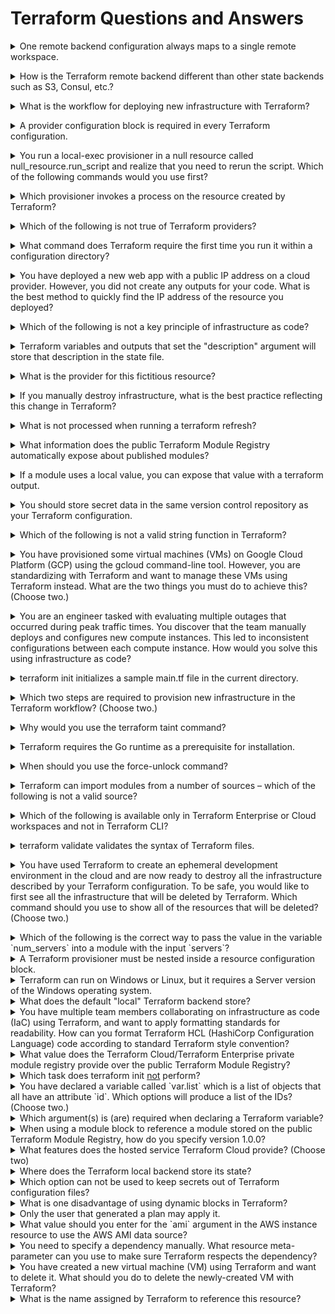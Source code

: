 # Terraform Questions and Answers

<details>
<summary>One remote backend configuration always maps to a single remote workspace.</summary><br><b>

**Options:**
- `A. True`
- `B. False`

**Correct Answer:** `B. False`

**Explanation**:  
A single remote backend configuration can support multiple remote workspaces. This allows for multiple states to be managed under the same backend configuration, enabling better organization of environments such as development, staging, and production.

</b></details>


<details>
<summary>How is the Terraform remote backend different than other state backends such as S3, Consul, etc.?</summary><br><b>

**Options:**
- `A. It can execute Terraform runs on dedicated infrastructure on premises or in Terraform Cloud`
- `B. It doesn't show the output of a terraform apply locally`
- `C. It is only available to paying customers`
- `D. All of the above`

**Correct Answer:** `A. It can execute Terraform runs on dedicated infrastructure on premises or in Terraform Cloud`

**Explanation**:  
If you and your team are using Terraform to manage meaningful infrastructure, we recommend using the remote backend with Terraform Cloud or Terraform Enterprise.

**Reference**:  
[Terraform Remote Backend Documentation](https://www.terraform.io/docs/language/settings/backends/index.html)

</b></details>


<details>
<summary>What is the workflow for deploying new infrastructure with Terraform?</summary><br><b>

**Options:**
- `A. terraform plan to import the current infrastructure to the state file, make code changes, and terraform apply to update the infrastructure.`
- `B. Write a Terraform configuration, run terraform show to view proposed changes, and terraform apply to create new infrastructure.`
- `C. terraform import to import the current infrastructure to the state file, make code changes, and terraform apply to update the infrastructure.`
- `D. Write a Terraform configuration, run terraform init, run terraform plan to view planned infrastructure changes, and terraform apply to create new infrastructure.`

**Correct Answer:** `D. Write a Terraform configuration, run terraform init, run terraform plan to view planned infrastructure changes, and terraform apply to create new infrastructure.`

**Explanation**:  
To deploy new infrastructure using Terraform, follow these steps:
1. Write the Terraform configuration specifying the desired infrastructure resources.
2. Run `terraform init` to initialize the configuration and download necessary provider plugins.
3. Run `terraform plan` to see the execution plan and ensure the desired changes match your expectation.
4. Run `terraform apply` to provision the specified resources and create the new infrastructure.

</b></details>


<details>
<summary>A provider configuration block is required in every Terraform configuration.</summary><br><b>

**Options:**
- `A. True`
- `B. False`

**Correct Answer:** `A. True`

**Explanation**:  
In Terraform, a provider configuration block is essential as it specifies which provider (e.g., AWS, Azure) Terraform should use to interact with the underlying infrastructure. Without a provider configuration block, Terraform cannot manage resources associated with a specific provider.

**Reference**:  
[GitHub - HashiCorp Terraform Issues](https://github.com/hashicorp/terraform/issues/17928)

</b></details>


<details>
<summary>You run a local-exec provisioner in a null resource called null_resource.run_script and realize that you need to rerun the script. Which of the following commands would you use first?</summary><br><b>

**Options:**
- `A. terraform taint null_resource.run_script`
- `B. terraform apply -target=null_resource.run_script`
- `C. terraform validate null_resource.run_script`
- `D. terraform plan -target=null_resource.run_script`

**Correct Answer:** `B. terraform apply -target=null_resource.run_script`

**Explanation**:  
To rerun a specific resource in Terraform, the `-target` flag is used to isolate the execution onto that resource. Running `terraform apply -target=null_resource.run_script` ensures that the null resource (`run_script`) is executed again without impacting other resources defined in the configuration.

</b></details>


<details>
<summary>Which provisioner invokes a process on the resource created by Terraform?</summary><br><b>

**Options:**
- `A. remote-exec`
- `B. null-exec`
- `C. local-exec`
- `D. file`

**Correct Answer:** `A. remote-exec`

**Explanation**:  
The `remote-exec` provisioner allows Terraform to execute scripts or commands on a remote resource, such as a newly created virtual machine, after it has been provisioned. This is useful for performing post-provisioning tasks like software installation or configuration.

**Reference**:  
[Terraform Remote-Exec Provisioner Documentation](https://www.terraform.io/docs/language/resources/provisioners/remote-exec.html)

</b></details>


<details>
<summary>Which of the following is not true of Terraform providers?</summary><br><b>

**Options:**
- `A. Providers can be written by individuals`
- `B. Providers can be maintained by a community of users`
- `C. Some providers are maintained by HashiCorp`
- `D. Major cloud vendors and non-cloud vendors can write, maintain, or collaborate on Terraform providers`
- `E. None of the above`

**Correct Answer:** `E. None of the above`

**Explanation**:  
All the statements about Terraform providers are true:
- Providers can indeed be written by individuals.
- Providers can also be maintained by a community of users.
- Some providers are officially maintained by HashiCorp to ensure reliability and consistency.
- Major cloud vendors, as well as non-cloud vendors, actively contribute to developing and maintaining Terraform providers, enabling better integration and usability.

</b></details>


<details>
<summary>What command does Terraform require the first time you run it within a configuration directory?</summary><br><b>

**Options:**
- `A. terraform import`
- `B. terraform init`
- `C. terraform plan`
- `D. terraform workspace`

**Correct Answer:** `B. terraform init`

**Explanation**:  
The `terraform init` command is used to initialize a working directory containing Terraform configuration files. This command prepares the directory for use by downloading the required provider plugins and setting up the Terraform environment.

**Reference**:  
[Terraform Init Command Documentation](https://www.terraform.io/docs/cli/commands/init.html)
</b></details>

<details>
<summary>You have deployed a new web app with a public IP address on a cloud provider. However, you did not create any outputs for your code. What is the best method to quickly find the IP address of the resource you deployed?</summary><br><b>

**Options:**
- `A. Run terraform output ip_address to view the result`
- `B. In a new folder, use the terraform_remote_state data source to load in the state file, then write an output for each resource that you find in the state file`
- `C. Run terraform state list to find the name of the resource, then terraform state show to find the attributes including public IP address`
- `D. Run terraform destroy then terraform apply and look for the IP address in stdout`

**Correct Answer:** `C. Run terraform state list to find the name of the resource, then terraform state show to find the attributes including public IP address`

**Explanation**:  
Using `terraform state list` allows you to identify all resources managed in the current state file. Once you find the name of the desired resource, you can run `terraform state show` to inspect its attributes, including the public IP address. This method avoids unnecessary operations like destroying or reapplying resources and enables quick discovery of resource details.

</b></details>

<details>
<summary>Which of the following is not a key principle of infrastructure as code?</summary><br><b>

**Options:**
- `A. Versioned infrastructure`
- `B. Golden images`
- `C. Idempotence`
- `D. Self-describing infrastructure`

**Correct Answer:** `B. Golden images`

**Explanation**:  
Golden images are preconfigured disk images used to deploy environments and are not a core principle of infrastructure as code (IaC). The key principles of IaC include:
- **Versioned infrastructure:** Treating infrastructure as version-controlled code.
- **Idempotence:** Ensuring deployments produce the same results no matter how many times they are applied.
- **Self-describing infrastructure:** Clearly defining the desired state within configuration files.

</b></details>

<details>
<summary>Terraform variables and outputs that set the "description" argument will store that description in the state file.</summary><br><b>

**Options:**
- `A. True`
- `B. False`

**Correct Answer:** `B. False`

**Explanation**:  
The "description" argument set in Terraform variables or outputs is purely informational and is not stored in the state file. Terraform state files only contain essential resource attributes and metadata required for infrastructure management, not descriptive information.

</b></details>

<details>
<summary>What is the provider for this fictitious resource?</summary><br><b>

**Options:**
- `A. vpc`
- `B. main`
- `C. aws`
- `D. test`

**Correct Answer:** `C. aws`

**Explanation**:  
In Terraform, the provider is specified at the beginning of a resource type. For example, `aws_vpc` denotes that the resource is managed by the AWS provider. Here, `aws` is the provider, `vpc` is the resource type, and `main` is the resource name.

**Reference**:  
[AWS Resource Types Documentation](https://docs.aws.amazon.com/cloudformation-cli/latest/userguide/resource-types.html)

</b></details>


<details>
<summary>If you manually destroy infrastructure, what is the best practice reflecting this change in Terraform?</summary><br><b>

**Options:**
- `A. Run terraform refresh`
- `B. It will happen automatically`
- `C. Manually update the state file`
- `D. Run terraform import`

**Correct Answer:** `A. Run terraform refresh`

**Explanation**:  
When you manually destroy infrastructure outside of Terraform, the Terraform state file will not be automatically updated. Running `terraform refresh` allows Terraform to sync the state file with the actual resources by querying the real-world infrastructure and ensuring the state file reflects the current reality.

</b></details>


<details>
<summary>What is not processed when running a terraform refresh?</summary><br><b>

**Options:**
- `A. State file`
- `B. Configuration file`
- `C. Credentials`
- `D. Cloud provider`

**Correct Answer:** `B. Configuration file`

**Explanation**:  
When running `terraform refresh`, Terraform updates the state file to match the actual infrastructure by querying the cloud provider or other resource APIs. The configuration file is not processed during this operation, as the refresh only deals with the state file and actual infrastructure resources.

</b></details>

<details>
<summary>What information does the public Terraform Module Registry automatically expose about published modules?</summary><br><b>

**Options:**
- `A. Required input variables`
- `B. Optional input variables and default values`
- `C. Outputs`
- `D. All of the above`
- `E. None of the above`

**Correct Answer:** `D. All of the above`

**Explanation**:  
The public Terraform Module Registry automatically exposes the following information about published modules:
- **Required input variables**: Variables that must be defined for the module to function.
- **Optional input variables and default values**: Variables with default values that can be overridden.
- **Outputs**: Values generated by the module, which can be used in other parts of the Terraform configuration.

These details help users understand how to use and integrate the module effectively.

</b></details>

<details>
<summary>If a module uses a local value, you can expose that value with a terraform output.</summary><br><b>

**Options:**
- `A. True`
- `B. False`

**Correct Answer:** `A. True`

**Explanation**:  
Output values in Terraform serve as a way to expose data from a module to be used in other parts of the configuration or by the user. If a module uses a local value, it can be referenced in an output block within that module to expose it for consumption elsewhere.

**References**:  
- [Terraform Locals Documentation](https://www.terraform.io/docs/language/values/locals.html)  
- [Terraform Outputs Documentation](https://www.terraform.io/docs/language/values/outputs.html)

</b></details>

<details>
<summary>You should store secret data in the same version control repository as your Terraform configuration.</summary><br><b>

**Options:**
- `A. True`
- `B. False`

**Correct Answer:** `B. False`

**Explanation**:  
Storing secrets (e.g., credentials, API keys) in the same version control repository as your Terraform configuration is a bad practice as it exposes sensitive information to potential security risks. Instead, use secret management mechanisms like environment variables, Vault, AWS Secrets Manager, or Terraform's own `sensitive` attribute to protect sensitive data.

**Reference**:  
[A Comprehensive Guide to Managing Secrets in Terraform Code](https://blog.gruntwork.io/a-comprehensive-guide-to-managing-secrets-in-your-terraform-code-1d6586955ace1)

</b></details>

<details>
<summary>Which of the following is not a valid string function in Terraform?</summary><br><b>

**Options:**
- `A. split`
- `B. join`
- `C. slice`
- `D. chomp`

**Correct Answer:** `C. slice`

**Explanation**:  
In Terraform, `split`, `join`, and `chomp` are valid string functions:
- **split**: Splits a string into a list based on a delimiter.
- **join**: Joins elements of a list into a single string with a delimiter.
- **chomp**: Removes trailing newline characters from a string.

The `slice` function, however, is not a valid Terraform string function, as slicing operations are not directly supported in Terraform. For more advanced text manipulation, you'd need to use workarounds or external tools.

</b></details>

<details>
<summary>You have provisioned some virtual machines (VMs) on Google Cloud Platform (GCP) using the gcloud command-line tool. However, you are standardizing with Terraform and want to manage these VMs using Terraform instead. What are the two things you must do to achieve this? (Choose two.)</summary><br><b>

**Options:**
- `A. Provision new VMs using Terraform with the same VM names`
- `B. Use the terraform import command for the existing VMs`
- `C. Write Terraform configuration for the existing VMs`
- `D. Run the terraform import-gcp command`

**Correct Answer:** `B. Use the terraform import command for the existing VMs`  
`C. Write Terraform configuration for the existing VMs`

**Explanation**:  
To bring existing infrastructure under Terraform's management without recreating it:
1. Use the `terraform import` command to manually import the existing resources (e.g., VMs) into Terraform's state file.
2. Write Terraform configuration that mirrors the current state of the resources. The configuration must define the same attributes and parameters for successful management after import.

Terraform does not automatically generate configuration files, so manual configuration writing is necessary.

**References**:  
- [Terraform Import Command Documentation](https://www.terraform.io/docs/cli/import/usage.html)  
- [Google Cloud and Terraform Documentation](https://cloud.google.com/docs/terraform)

</b></details>

<details>
<summary>You are an engineer tasked with evaluating multiple outages that occurred during peak traffic times. You discover that the team manually deploys and configures new compute instances. This led to inconsistent configurations between each compute instance. How would you solve this using infrastructure as code?</summary><br><b>

**Options:**
- `A. Implement a ticketing workflow that makes engineers submit a ticket before manually provisioning and configuring a resource`
- `B. Implement a checklist that engineers can follow when configuring compute instances`
- `C. Replace the compute instance type with a larger version to reduce the number of required deployments`
- `D. Build a provisioning pipeline that deploys infrastructure configurations committed to your version control system, following code reviews`

**Correct Answer:** `D. Build a provisioning pipeline that deploys infrastructure configurations committed to your version control system, following code reviews`

**Explanation**:  
Using infrastructure as code (IaC) encourages consistent deployment by:
- Storing configuration in version control systems for better collaboration and traceability.
- Automating provisioning pipelines to ensure all resources are deployed in a standardized and repeatable manner.
- Enabling code reviews to ensure all infrastructure changes are reviewed and approved before deployment.

This approach minimizes human error and ensures reliability during deployments.

</b></details>

<details>
<summary>terraform init initializes a sample main.tf file in the current directory.</summary><br><b>

**Options:**
- `A. True`
- `B. False`

**Correct Answer:** `B. False`

**Explanation**:  
The `terraform init` command initializes a working directory with all the necessary files for Terraform to manage infrastructure. It downloads provider plugins, sets up the backend, and prepares the directory for running Terraform commands. However, it does **not** create a `main.tf` file or any configuration files. Users must write their own `.tf` configuration files manually or copy them into the directory.

</b></details>

<details>
<summary>Which two steps are required to provision new infrastructure in the Terraform workflow? (Choose two.)</summary><br><b>

**Options:**
- `A. Destroy`
- `B. Apply`
- `C. Import`
- `D. Init`
- `E. Validate`

**Correct Answer:** `B. Apply`  
`D. Init`

**Explanation**:  
To provision new infrastructure using Terraform, the following steps are required:  
1. **Init (`terraform init`)**: Initializes the working directory by downloading necessary provider plugins and preparing the backend for state management.  
2. **Apply (`terraform apply`)**: Executes the Terraform configuration to create or modify infrastructure resources.  

Other steps like `terraform validate` or `terraform import` are not mandatory for provisioning new infrastructure, while `terraform destroy` is used for removing resources.

**Reference**:  
[Terraform Core Workflow Guide](https://www.terraform.io/guides/core-workflow.html)

</b></details>

<details>
<summary>Why would you use the terraform taint command?</summary><br><b>

**Options:**
- `A. When you want to force Terraform to destroy a resource on the next apply`
- `B. When you want to force Terraform to destroy and recreate a resource on the next apply`
- `C. When you want Terraform to ignore a resource on the next apply`
- `D. When you want Terraform to destroy all the infrastructure in your workspace`

**Correct Answer:** `B. When you want to force Terraform to destroy and recreate a resource on the next apply`

**Explanation**:  
The `terraform taint` command is used to manually mark a resource as tainted. A tainted resource will be destroyed and recreated on the next `terraform apply`. This is useful in cases where a resource needs to be replaced due to corruption, misconfiguration, or a manual override.

**Reference**:  
[Terraform Taint Command Documentation](https://www.terraform.io/docs/cli/commands/taint.html)

</b></details>

<details>
<summary>Terraform requires the Go runtime as a prerequisite for installation.</summary><br><b>

**Options:**
- `A. True`
- `B. False`

**Correct Answer:** `A. True`

**Explanation**:  
Terraform is written in the Go programming language, and the Go runtime is required for its development and installation processes. However, for simply using Terraform as an end-user, the Go runtime is not required, as Terraform distributions include precompiled binaries.

</b></details>

<details>
<summary>When should you use the force-unlock command?</summary><br><b>

**Options:**
- `A. You see a status message that you cannot acquire the lock`
- `B. You have a high priority change`
- `C. Automatic unlocking failed`
- `D. apply failed due to a state lock`

**Correct Answer:** `C. Automatic unlocking failed`

**Explanation**:  
The `terraform force-unlock` command is used to manually unlock a Terraform state that is locked. This is typically required when automatic unlocking fails due to unexpected scenarios, such as a crash or a stale lock held by a previous operation. Use this command cautiously to avoid corrupting the state file.

**Reference**:  
[Terraform Force Unlock Command Documentation](https://www.terraform.io/docs/cli/commands/force-unlock.html)

</b></details>


<details>
<summary>Terraform can import modules from a number of sources – which of the following is not a valid source?</summary><br><b>

**Options:**
- `A. FTP server`
- `B. GitHub repository`
- `C. Local path`
- `D. Terraform Module Registry`

**Correct Answer:** `A. FTP server`

**Explanation**:  
Terraform supports importing modules from various sources, including:
- **GitHub repository:** Sources hosted on Git or other version control systems.
- **Local path:** Local files and directories.
- **Terraform Module Registry:** A centralized location for reusable Terraform modules.

However, Terraform does not support pulling modules from an **FTP server**, making it an invalid source.

</b></details>

<details>
<summary>Which of the following is available only in Terraform Enterprise or Cloud workspaces and not in Terraform CLI?</summary><br><b>

**Options:**
- `A. Secure variable storage`
- `B. Support for multiple cloud providers`
- `C. Dry runs with terraform plan`
- `D. Using the workspace as a data source`

**Correct Answer:** `A. Secure variable storage`

**Explanation**:  
Secure storage of sensitive variables is a feature exclusive to Terraform Cloud and Terraform Enterprise. This enables users to store and manage variables securely using encryption. 

Other features, such as support for multiple cloud providers, `terraform plan` for dry runs, and workspaces as a data source, are available in the Terraform CLI and are not limited to Terraform Cloud or Enterprise.

</b></details>

<details>
<summary>terraform validate validates the syntax of Terraform files.</summary><br><b>

**Options:**
- `A. True`
- `B. False`

**Correct Answer:** `A. True`

**Explanation**:  
The `terraform validate` command is used to validate the syntax and arguments of Terraform configuration files. It checks whether the configuration is syntactically valid and internally consistent but does not interact with any APIs or create any resources.

**Reference**:  
[Terraform Validate Command Documentation](https://www.terraform.io/docs/cli/code/index.html)

</b></details>

<details>
<summary>You have used Terraform to create an ephemeral development environment in the cloud and are now ready to destroy all the infrastructure described by your Terraform configuration. To be safe, you would like to first see all the infrastructure that will be deleted by Terraform. Which command should you use to show all of the resources that will be deleted? (Choose two.)</summary><br><b>

**Options:**
- `A. Run terraform plan -destroy.`
- `B. This is not possible. You can only show resources that will be created.`
- `C. Run terraform state rm *.`
- `D. Run terraform destroy and it will first output all the resources that will be deleted before prompting for approval.`

**Correct Answer:** `A. Run terraform plan -destroy.`  
`D. Run terraform destroy and it will first output all the resources that will be deleted before prompting for approval.`

**Explanation**:  
- **`terraform plan -destroy`**: This command creates and displays an execution plan for destroying resources. It allows you to review the resources that will be deleted without actually destroying them.
- **`terraform destroy`**: This command prompts for confirmation and outputs all the resources that will be destroyed before performing the action, allowing you to review the list of resources.

**Incorrect Options:**
- **B**: It is possible to preview deletions with the correct commands.
- **C**: `terraform state rm` is used to remove resources from the state file without affecting the actual infrastructure, not to preview deletions.

**Reference**:  
[Terraform State RM Command Documentation](https://www.terraform.io/docs/cli/commands/state/rm.html)

</b></details>

<details>
<summary>Which of the following is the correct way to pass the value in the variable `num_servers` into a module with the input `servers`?</summary>

**Options:**
- `A. servers = num_servers`
- `B. servers = variable.num_servers`
- `C. servers = var(num_servers)`
- `D. servers = var.num_servers`

**Correct Answer:** `D. servers = var.num_servers`

**Explanation**:  
- **`servers = var.num_servers`**: In Terraform, variables are referenced using the `var.` prefix, followed by the variable name (`num_servers`). This is the correct syntax for passing a variable value to module inputs or other configuration blocks.
  
**Incorrect Options:**  
- **A**: Directly referencing `num_servers` without the `var.` prefix is invalid in Terraform syntax.  
- **B**: Using `variable.num_servers` is incorrect because `variable` is not the correct usage in this context for variables in Terraform.  
- **C**: Syntax like `var(num_servers)` is not recognized in Terraform; parentheses are not used for variable referencing.

**Reference**:  
[Terraform Variables Documentation](https://developer.hashicorp.com/terraform/language/values/variables)

</details>

<details>
<summary>A Terraform provisioner must be nested inside a resource configuration block.</summary>

**Options:**
- `A. True`
- `B. False`

**Correct Answer:** `A. True`

**Explanation**:  
Most provisioners in Terraform require access to the remote resource (typically using SSH or WinRM protocols) and must be defined within a resource block. Provisioners enable you to execute scripts or perform configuration tasks on the resources after they are created. Additionally, the resource block often includes a nested connection block to specify details about how Terraform communicates with the resource.

**Reference**:  
[Terraform Provisioners Documentation](https://www.terraform.io/docs/language/resources/provisioners/connection.html)

</details>

<details>
<summary>Terraform can run on Windows or Linux, but it requires a Server version of the Windows operating system.</summary>

**Options:**
- `A. True`
- `B. False`

**Correct Answer:** `B. False`

**Explanation**:  
Terraform does not require a Server version of the Windows operating system to run. It is supported on both Windows (including non-server versions), Linux, and macOS. Terraform is a lightweight binary and works across multiple operating systems without requiring specialized versions.

**Reference**:  
[Terraform Downloads and Platform Support](https://developer.hashicorp.com/terraform/downloads)

</details>

<details>
<summary>What does the default "local" Terraform backend store?</summary>

**Options:**
- `A. tfplan files`
- `B. Terraform binary`
- `C. Provider plugins`
- `D. State file`

**Correct Answer:** `D. State file`

**Explanation**:  
The default "local" backend in Terraform is responsible for storing the state file on the local filesystem. The state file tracks the current state of the infrastructure managed by Terraform and is critical for operations like detecting changes and applying updates. Additionally, the local backend locks the state during updates using system APIs to prevent concurrent modifications.

**Reference**:  
[Terraform Local Backend Documentation](https://www.terraform.io/docs/language/settings/backends/local.html)

</details>

<details>
<summary>You have multiple team members collaborating on infrastructure as code (IaC) using Terraform, and want to apply formatting standards for readability. How can you format Terraform HCL (HashiCorp Configuration Language) code according to standard Terraform style convention?</summary>

**Options:**
- `A. Run the terraform fmt command during the code linting phase of your CI/CD process`
- `B. Designate one person in each team to review and format everyone's code`
- `C. Manually apply two spaces indentation and align equal sign "=" characters in every Terraform file (*.tf)`
- `D. Write a shell script to transform Terraform files using tools such as AWK, Python, and sed`

**Correct Answer:** `A. Run the terraform fmt command during the code linting phase of your CI/CD process`

**Explanation**:  
The `terraform fmt` command automatically formats Terraform code (*.tf files) to follow the standard style convention defined by Terraform. It ensures uniform indentation and alignment, making the code consistent and readable for all team members. Running this command regularly as part of the CI/CD process helps enforce code formatting across the team without requiring manual intervention.

**Incorrect Options:**
- **B**: Designating someone to manually review and format code is time-consuming and error-prone.
- **C**: Manually formatting is inefficient and prone to inconsistencies.
- **D**: Writing custom scripts is unnecessary since Terraform provides the `fmt` command for this purpose.

**Reference**:  
[Terraform Formatting Documentation](https://developer.hashicorp.com/terraform/cli/commands/fmt)

</details>

<details>
<summary>What value does the Terraform Cloud/Terraform Enterprise private module registry provide over the public Terraform Module Registry?</summary>

**Options:**
- `A. The ability to share modules with public Terraform users and members of Terraform Enterprise Organizations`
- `B. The ability to tag modules by version or release`
- `C. The ability to restrict modules to members of Terraform Cloud or Enterprise organizations`
- `D. The ability to share modules publicly with any user of Terraform`

**Correct Answer:** `C. The ability to restrict modules to members of Terraform Cloud or Enterprise organizations`

**Explanation**:  
The private module registry in Terraform Cloud or Enterprise provides the capability to securely host and manage private modules. Unlike the public module registry, the private module registry allows you to restrict access to modules so that only authenticated members of specific Terraform Cloud or Enterprise organizations can fetch and use them. This is particularly useful for sensitive or proprietary infrastructure code.

**Incorrect Options:**
- **A**: Modules in the private registry are not shared publicly or with public Terraform users.
- **B**: Module versioning is supported in both public and private registries, but it is not unique to the private registry.
- **D**: The private module registry does not allow public sharing; it is specifically used for organizational access control.

**Reference**:  
[Terraform Private Module Registry](https://developer.hashicorp.com/terraform/cloud-docs/registry)

</details>

<details>
<summary>Which task does terraform init <u>not</u> perform?</summary>

**Options:**
- `A. Sources all providers present in the configuration and ensures they are downloaded and available locally`
- `B. Connects to the backend`
- `C. Sources any modules and copies the configuration locally`
- `D. Validates all required variables are present`

**Correct Answer:** `D. Validates all required variables are present`

**Explanation**:  
The `terraform init` command is used to initialize a working directory containing a Terraform configuration. It handles tasks such as downloading providers, setting up the backend, and sourcing any modules used in the configuration. However, it does not validate the presence of required variables during initialization. Variable validation occurs at the `terraform plan` or `terraform apply` stages.

**Incorrect Options:**
- **A**: `terraform init` sources and downloads providers defined in the configuration.
- **B**: It connects to the backend to allow for remote state storage if a backend is configured.
- **C**: It fetches and copies any external modules defined in the configuration.

**Reference**:  
[Terraform Init Command Documentation](https://www.terraform.io/docs/cli/commands/init.html)

</details>

<details>
<summary>You have declared a variable called `var.list` which is a list of objects that all have an attribute `id`. Which options will produce a list of the IDs? (Choose two.)</summary>

**Options:**
- `A. { for o in var.list : o => o.id }`
- `B. var.list[*].id`
- `C. [ var.list[*].id ]`
- `D. [ for o in var.list : o.id ]`

**Correct Answers:** `B. var.list[*].id` and `D. [ for o in var.list : o.id ]`

**Explanation**:  
- **`B. var.list[*].id`**: This uses Terraform's splat expression syntax to create a list of the `id` attributes from all objects in the `var.list`. The `[*].id` extracts the `id` for each element in the list.
  
- **`D. [ for o in var.list : o.id ]`**: This uses Terraform's for expressions to loop over each object in `var.list` and extract the `id` attribute, returning a new list of the `id` values.

**Incorrect Options:**
- **A**: This syntax is incorrect. The use of `{}` creates a map, not a list, and `=>` is not valid syntax in Terraform for constructing a map.
- **C**: This syntax wraps the splat expression in additional brackets, producing a list containing a single element, which is itself another list. It does not flatten into a list of `id` values.

**Reference**:  
[Terraform Expressions Documentation](https://developer.hashicorp.com/terraform/language/expressions)

</details>

<details>
<summary>Which argument(s) is (are) required when declaring a Terraform variable?</summary>

**Options:**
- `A. type`
- `B. default`
- `C. description`
- `D. All of the above`
- `E. None of the above`

**Correct Answer:** `E. None of the above`

**Explanation**:  
When declaring a Terraform variable, none of the arguments (`type`, `default`, `description`) are strictly required. Terraform can infer the type of a variable based on its value or usage, and a default value or description is optional. If a variable does not have a default value, Terraform treats it as mandatory and expects the user to provide a value either via input or a `.tfvars` file.

**Incorrect Options:**
- **A. type**: While defining the type explicitly is helpful for clarity, it is not mandatory since Terraform can infer the type.
- **B. default**: Providing a default value is optional. Without a default, the variable must be supplied as input.
- **C. description**: The description is purely informative and optional.
- **D. All of the above**: None of these are mandatory.

**Reference**:  
[Terraform Variables Documentation](https://developer.hashicorp.com/terraform/language/values/variables)

</details>

<details>
<summary>When using a module block to reference a module stored on the public Terraform Module Registry, how do you specify version 1.0.0?</summary>

**Options:**
- `A. Modules stored on the public Terraform Module Registry do not support versioning`
- `B. Append ?ref=v1.0.0 argument to the source path`
- `C. Add version = "1.0.0" attribute to module block`
- `D. Nothing – modules stored on the public Terraform Module Registry always default to version 1.0.0`

**Correct Answer:** `C. Add version = "1.0.0" attribute to module block`

**Explanation**:  
When referencing modules stored on the public Terraform Module Registry (e.g., `hashicorp/consul/aws`), you specify the desired module version using the `version` argument in the module block. This ensures Terraform fetches and uses the correct version of the module, maintaining version control and consistency across deployments.

**Incorrect Options:**
- **A.** Modules in the public registry support versioning via the `version` attribute.
- **B.** While appending `?ref=v1.0.0` is commonly used with Git source URLs, it is not applicable for modules from the public Terraform Module Registry.
- **D.** Modules do not default to version 1.0.0 unless explicitly specified.

</details>


<details>
<summary>What features does the hosted service Terraform Cloud provide? (Choose two)</summary>

**Options:**
- `A. Automated infrastructure deployment visualization`
- `B. Automatic backups`
- `C. Remote state storage`
- `D. A web-based user interface (UI)`

**Correct Answers:** `C. Remote state storage` and `D. A web-based user interface (UI)`

**Explanation**:  
Terraform Cloud offers the following key features:  
- **Remote state storage (C):** Terraform Cloud provides centralized state storage, making it easier to collaborate in a team environment by ensuring that state is securely stored and shared across team members.
- **Web-based user interface (D):** Terraform Cloud includes a web UI for managing workspaces, user access, state versions, and other administrative controls.

**Incorrect Options:**
- **A.** Terraform Cloud does not provide automated infrastructure deployment visualization as a built-in feature.
- **B.** While Terraform manages state safely, it does not provide general-purpose automatic backup functionality as a specific feature.

**References:**  
- [Terraform Cloud Remote State Documentation](https://www.terraform.io/docs/language/state/remote.html)  
- [Terraform Cloud Overview](https://www.terraform.io/cloud)

</details>

<details>
<summary>Where does the Terraform local backend store its state?</summary>

**Options:**
- `A. In the /tmp directory`
- `B. In the terraform file`
- `C. In the terraform.tfstate file`
- `D. In the user's terraform.state file`

**Correct Answer:** `C. In the terraform.tfstate file`

**Explanation**:  
The local backend stores the Terraform state file in a file named `terraform.tfstate` on the local filesystem. This file represents the current state of the infrastructure managed by Terraform. The state file is crucial for tracking resources, as it allows Terraform to know which resources already exist and whether changes need to be applied during future runs.

**Incorrect Options:**
- **A.** The `/tmp` directory is not used for state storage by default in Terraform.  
- **B.** Terraform configurations are written in `.tf` files, but the state is not stored in these files.  
- **D.** The state file is named `terraform.tfstate`, not `terraform.state`.  

**Reference:**  
[Terraform Local Backend Documentation](https://www.terraform.io/docs/language/settings/backends/local.html)

</details>

<details>
<summary>Which option can not be used to keep secrets out of Terraform configuration files?</summary>

**Options:**
- `A. A Terraform provider`
- `B. Environment variables`
- `C. A -var flag`
- `D. secure string`

**Correct Answer:** `D. secure string`

**Explanation**:  
Terraform does not natively support a "secure string" type as a method to securely manage sensitive information directly in configuration files. Instead, secrets should be managed via other mechanisms, such as:  
- **Using environment variables (B):** You can set sensitive data like credentials in environment variables and use `TF_VAR_` prefixes to reference them in configurations.  
- **Using the `-var` flag (C):** You can pass sensitive values at runtime via the `-var` flag when running commands like `terraform plan` or `terraform apply`.  
- **Through a Terraform provider (A):** Some providers enable integration with secret management systems (e.g., AWS Secrets Manager, HashiCorp Vault).

**Incorrect Option:**
- **D. secure string:** This is not a Terraform feature or supported mechanism to secure secrets.

**Reference:**  
[Terraform Variables Documentation](https://developer.hashicorp.com/terraform/language/values/variables)

</details>

<details>
<summary>What is one disadvantage of using dynamic blocks in Terraform?</summary>

**Options:**
- `A. They cannot be used to loop through a list of values`
- `B. Dynamic blocks can construct repeatable nested blocks`
- `C. They make configuration harder to read and understand`
- `D. Terraform will run more slowly`

**Correct Answer:** `C. They make configuration harder to read and understand`

**Explanation**:  
Dynamic blocks are a powerful feature in Terraform that allow you to generate nested blocks programmatically, typically by looping through a list of values. However, their main disadvantage is that they can reduce the readability and clarity of the configuration, especially for users unfamiliar with the `dynamic` syntax. Clear and readable configurations are generally preferred for collaboration and maintainability.

**Incorrect Options:**
- **A.** Dynamic blocks can absolutely be used to loop through a list of values, which is one of their primary use cases.  
- **B.** This statement is true, but it is not a disadvantage; it's a core feature of dynamic blocks.  
- **D.** Using dynamic blocks does not have a significant impact on Terraform's runtime performance.

**Reference:**  
[Terraform Dynamic Blocks Documentation](https://developer.hashicorp.com/terraform/language/expressions/dynamic)

</details>

<details>
<summary>Only the user that generated a plan may apply it.</summary>

**Options:**
- `A. True`
- `B. False`

**Correct Answer:** `B. False`

**Explanation**:  
Terraform does not require the same user who generated a plan to apply it. Terraform separates the `plan` and `apply` steps, but the saved plan file (`terraform plan -out=<file>`) can be used by any user with appropriate access to apply the changes. This flexibility allows teams to collaborate effectively, enabling one user to generate the plan and another user to apply it.

**Incorrect Options:**
- **A. True:** This is incorrect; there is no restriction that limits the application of a saved plan file to the same user who generated it.

**Reference:**  
[Terraform Plan and Apply Workflow Documentation](https://developer.hashicorp.com/terraform/cli/commands/apply)

</details>

<details>
<summary>What value should you enter for the `ami` argument in the AWS instance resource to use the AWS AMI data source?</summary>

**Terraform Configuration:**
```hcl
data "aws_ami" "ubuntu" {
}
resource "aws_instance" "web" {
  ami             = _______________
  instance_type   = "t2.micro"
  tags = {
    Name = "HelloWorld"
  }
}
```

**Options:**

- A. aws_ami.ubuntu
- B. data.aws_ami.ubuntu
- C. data.aws_ami.ubuntu.id
- D. aws_ami.ubuntu.id

**Correct Answer:** C. data.aws_ami.ubuntu.id

Explanation:
When referencing a data source in Terraform, you need to use the data.<type>.<name> syntax. To retrieve the id of the AMI from the aws_ami data source, the correct property is id. Thus, the correct reference for the ami attribute is data.aws_ami.ubuntu.id.

</details>

<details>
<summary>You need to specify a dependency manually. What resource meta-parameter can you use to make sure Terraform respects the dependency?</summary>

**Correct Answer:** `depends_on`

**Explanation**:  
The `depends_on` meta-parameter allows you to explicitly specify a dependency between resources in Terraform. This ensures that Terraform respects the order of operations by waiting for the dependent resource to finish its creation, update, or destruction before proceeding. It is useful in scenarios where Terraform might not automatically infer dependencies.

**Example Usage:**
```hcl
resource "aws_instance" "example" {
  # Resource configuration
}

resource "aws_eip" "example" {
  depends_on = [aws_instance.example]
  # Ensures the EIP is associated only after the instance is created
}
```
</details>


<details>
<summary>You have created a new virtual machine (VM) using Terraform and want to delete it. What should you do to delete the newly-created VM with Terraform?</summary>

**Options:**
- `A. The Terraform state file contains all 16 VMs in the team account. Execute terraform destroy and select the newly-created VM.`
- `B. The Terraform state file only contains the one new VM. Execute terraform destroy.`
- `C. Delete the Terraform state file and execute terraform apply.`
- `D. Delete the VM using the cloud provider console and terraform apply to apply the changes to the Terraform state file.`

**Correct Answer:** `B. The Terraform state file only contains the one new VM. Execute terraform destroy.`

**Explanation**:  
Terraform manages resources defined in your configuration using the state file. Since the state file for this configuration only tracks the newly-created VM, you can run `terraform destroy`. This command will use the state file to identify and delete the resources it manages—in this case, the one VM created by Terraform. There is no need to delete resources manually or interfere with the state file.

**Incorrect Options:**
- **A:** The Terraform state file does not include unmanaged resources (e.g., the other 15 VMs created outside of Terraform), so destroying all resources is unnecessary in this context.  
- **C:** Deleting the state file would remove Terraform's ability to manage existing resources, such as the VM. This is not recommended.  
- **D:** Using the cloud provider console to delete resources manually may leave the Terraform state file out of sync with the actual infrastructure unless properly reconciled, which requires additional steps.

**Reference:**  
[Terraform Destroy Command Documentation](https://developer.hashicorp.com/terraform/cli/commands/destroy)

</details>


<details>
<summary>What is the name assigned by Terraform to reference this resource?</summary>

**Terraform Configuration:**
```hcl
resource "azurerm_resource_group" "dev" {
  name     = "test"
  location = "westus"
}
```

**Options:**

- A. dev
- B. azurerm_resource_group
- C. azurerm
- D. test

**Correct Answer:** A. dev

Explanation:
In Terraform, the name assigned to reference a resource is defined in the resource block after the resource type. In this case:

azurerm_resource_group is the resource type (Azure resource group).
dev is the local name (or resource name) that you use to reference this specific resource in the configuration.
To reference this resource elsewhere, you would use azurerm_resource_group.dev.

Incorrect Options:

- B. azurerm_resource_group: This is the type of the resource, not the specific name assigned to it.
- C. azurerm: This is part of the provider name but not relevant to the specific resource's reference name.
- D. test: This is the value of the name attribute, not the name for referencing the resource in the configuration.

</details>


